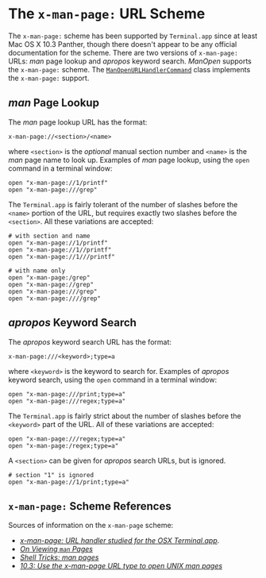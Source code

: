 # The `x-man-page:` URL Scheme

The `x-man-page:` scheme has been supported by `Terminal.app` since at least Mac
OS X 10.3 Panther, though there doesn't appear to be any official documentation for the
scheme. There are two versions of `x-man-page:` URLs: _man_ page lookup and
_apropos_ keyword search. _ManOpen_ supports the `x-man-page:` scheme. The
[`ManOpenURLHandlerCommand`][1] class implements the  `x-man-page:` support.

[1]: ./ManOpen/ManOpenURLHandlerCommand.m

## _man_ Page Lookup

The _man_ page lookup URL has the format:

    x-man-page://<section>/<name>
    
where `<section>` is the _optional_ manual section number and `<name>` is the _man_
page name to look up. Examples of _man_ page lookup, using the `open` command in a
terminal window:

    open "x-man-page://1/printf"
    open "x-man-page:///grep"

The `Terminal.app` is fairly tolerant of the number of slashes before the `<name>` portion
of the URL, but requires exactly two slashes before the `<section>`. All these variations
are accepted:

    # with section and name
    open "x-man-page://1/printf"
    open "x-man-page://1//printf"
    open "x-man-page://1///printf"
    
    # with name only
    open "x-man-page:/grep"
    open "x-man-page://grep"
    open "x-man-page:///grep"
    open "x-man-page:////grep"

## _apropos_ Keyword Search

The _apropos_ keyword search URL has the format:

    x-man-page:///<keyword>;type=a

where `<keyword>` is the keyword to search for. Examples of _apropos_ keyword search,
using the `open` command in a terminal window:

    open "x-man-page:///print;type=a"
    open "x-man-page:///regex;type=a"

The `Terminal.app` is fairly strict about the number of slashes before the `<keyword>`
part of the URL. All of these variations are accepted:

    open "x-man-page:///regex;type=a"
    open "x-man-page:/regex;type=a"

A `<section>` can be given for _apropos_ search URLs, but is ignored.

    # section "1" is ignored
    open "x-man-page://1/print;type=a"

## `x-man-page:` Scheme References

Sources of information on the `x-man-page` scheme:

- [_x-man-page: URL handler studied for the OSX Terminal.app_][2].
- [_On Viewing `man` Pages_][3]
- [_Shell Tricks: man pages_][4]
- [_10.3: Use the x-man-page URL type to open UNIX man pages_][5]

[2]: https://github.com/ouspg/urlhandlers/blob/master/cases/x-man-page.md
[3]: http://scriptingosx.com/2017/04/on-viewing-man-pages/
[4]: http://brettterpstra.com/2014/08/05/shell-tricks-man-pages/
[5]: http://hints.macworld.com/article.php?story=20031225072602242
